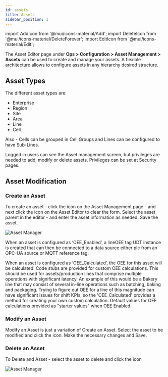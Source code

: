```yaml
---
id: assets
title: Assets
sidebar_position: 1
---
```


import AddIcon from '@mui/icons-material/Add';
import DeleteIcon from '@mui/icons-material/DeleteForever';
import EditIcon from '@mui/icons-material/Edit';

The Asset Editor page under **Ops > Configuration > Asset Management > Assets** can be used to create and manage your assets.  A flexible architecture allows to configure assets in any hierarchy desired structure.

## Asset Types
The different asset types are:
 - Enterprise
 - Region
 - Site 
 - Area
 - Line
 - Cell

Also - Cells can be grouped in Cell Groups and Lines can be configured to have Sub-Lines.

Logged in users can see the Asset management screen, but privileges are needed to add, modify or delete assets.  Privileges can be set at Security pages.


## Asset Modification

### Create an Asset

To create an asset - click the <AddIcon fontSize="small" /> icon on the Asset Management page - and next click the <AddIcon fontSize="small" /> icon on the Asset Editor to clear the form.  Select the asset parent in the editor - and enter the asset information as needed.  Save the asset.

![Asset Manager](/img/AssetsCreateAsset.png)


When an asset is configured as ‘OEE_Enabled’, a lineOEE tag UDT instance is created that can then be connected to a data source either plc from an OPC-UA source or MQTT reference tag.

When an asset is configured as ‘OEE_Calculated’, the OEE for this asset will be calculated. Code stubs are provided for custom OEE calculations. This should be used for assets/production lines that comprise multiple operations with significant latency. An example of this would be a Bakery line that may consist of several in-line operations such as batching, baking and packaging. Trying to figure out OEE for a line of this magnitude can have significant issues for shift KPIs, so the 'OEE_Calculated' provides a method for creating your own custom calculation.
Default values for OEE calculations provided as "starter values" when OEE Enabled.


### Modify an Asset

Modify an Asset is just a variation of Create an Asset.  Select the asset to be modified and click the <EditIcon fontSize="small" /> icon.  Make the  necessary changes and Save.


### Delete an Asset

To Delete and Asset - select the asset to delete and click the <DeleteIcon fontSize="small" /> icon

![Asset Manager](/img/AssetsDeleteAsset.png)

